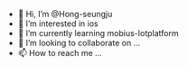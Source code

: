 - 👋 Hi, I’m @Hong-seungju
- 👀 I’m interested in ios
- 🌱 I’m currently learning mobius-Iotplatform
- 💞️ I’m looking to collaborate on ...
- 📫 How to reach me ...

<!---
Hong-seungju/Hong-seungju is a ✨ special ✨ repository because its `README.md` (this file) appears on your GitHub profile.
You can click the Preview link to take a look at your changes.
--->
